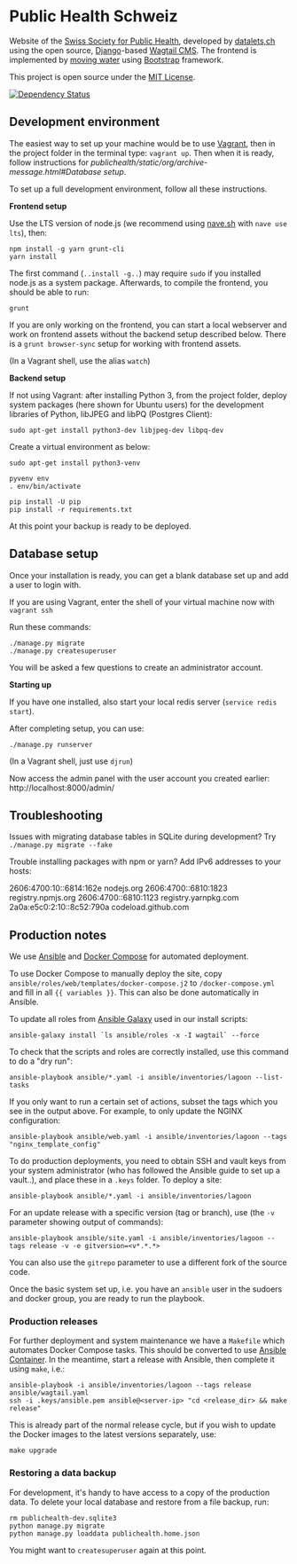 Public Health Schweiz
=====================

Website of the [Swiss Society for Public Health](http://public-health.ch), developed by [datalets,ch](http://datalets.ch) using the open source, [Django](https://www.djangoproject.com/)-based [Wagtail CMS](http://wagtail.io). The frontend is implemented by [moving water](http://www.movingwater.ch/) using [Bootstrap](https://getbootstrap.com) framework.

This project is open source under the [MIT License](LICENSE.md).

[![Dependency Status](https://dependencyci.com/github/datalets/public-health-ch/badge)](https://dependencyci.com/github/datalets/public-health-ch)

## Development environment

The easiest way to set up your machine would be to use [Vagrant](https://vagrantup.com), then in the project folder in the terminal type: `vagrant up`. Then when it is ready, follow instructions for *publichealth/static/org/archive-message.html#Database setup*.

To set up a full development environment, follow all these instructions.

**Frontend setup**

Use the LTS version of node.js (we recommend using [nave.sh](https://gipublichealth/static/org/archive-message.htmlthub.com/isaacs/nave) with `nave use lts`), then:

```
npm install -g yarn grunt-cli
yarn install
```

The first command (`..install -g..`) may require `sudo` if you installed node.js as a system package. Afterwards, to compile the frontend, you should be able to run:

`grunt`

If you are only working on the frontend, you can start a local webserver and work on frontend assets without the backend setup described below. There is a `grunt browser-sync` setup for working with frontend assets.

(In a Vagrant shell, use the alias `watch`)

**Backend setup**

If not using Vagrant: after installing Python 3, from the project folder, deploy system packages (here shown for Ubuntu users) for the development libraries of Python, libJPEG and libPQ (Postgres Client):

```
sudo apt-get install python3-dev libjpeg-dev libpq-dev
```

Create a virtual environment as below:

```
sudo apt-get install python3-venv

pyvenv env
. env/bin/activate

pip install -U pip
pip install -r requirements.txt
```

At this point your backup is ready to be deployed.

## Database setup

Once your installation is ready, you can get a blank database set up and add a user to login with.

If you are using Vagrant, enter the shell of your virtual machine now with `vagrant ssh`

Run these commands:

```
./manage.py migrate
./manage.py createsuperuser
```

You will be asked a few questions to create an administrator account.

**Starting up**

If you have one installed, also start your local redis server (`service redis start`).

After completing setup, you can use:

```
./manage.py runserver
```

(In a Vagrant shell, just use `djrun`)

Now access the admin panel with the user account you created earlier: http://localhost:8000/admin/

## Troubleshooting

Issues with migrating database tables in SQLite during development? Try `./manage.py migrate --fake`

Trouble installing packages with npm or yarn? Add IPv6 addresses to your hosts:

   2606:4700:10::6814:162e nodejs.org
   2606:4700::6810:1823 registry.npmjs.org
   2606:4700::6810:1123 registry.yarnpkg.com
   2a0a:e5c0:2:10::8c52:790a codeload.github.com

## Production notes

We use [Ansible](https://www.ansible.com) and [Docker Compose](https://docs.docker.com/compose/reference/overview/) for automated deployment.

To use Docker Compose to manually deploy the site, copy `ansible/roles/web/templates/docker-compose.j2` to `/docker-compose.yml` and fill in all `{{ variables }}`. This can also be done automatically in Ansible.

To update all roles from [Ansible Galaxy](https://docs.ansible.com/ansible/latest/reference_appendices/galaxy.html) used in our install scripts:

```
ansible-galaxy install `ls ansible/roles -x -I wagtail` --force
```

To check that the scripts and roles are correctly installed, use this command to do a "dry run":

```
ansible-playbook ansible/*.yaml -i ansible/inventories/lagoon --list-tasks
```

If you only want to run a certain set of actions, subset the tags which you see in the output above. For example, to only update the NGINX configuration:

```
ansible-playbook ansible/web.yaml -i ansible/inventories/lagoon --tags "nginx_template_config"
```

To do production deployments, you need to obtain SSH and vault keys from your system administrator (who has followed the Ansible guide to set up a vault..), and place these in a `.keys` folder. To deploy a site:

```
ansible-playbook ansible/*.yaml -i ansible/inventories/lagoon
```

For an update release with a specific version (tag or branch), use (the `-v` parameter showing output of commands):

```
ansible-playbook ansible/site.yaml -i ansible/inventories/lagoon --tags release -v -e gitversion=<v*.*.*>
```

You can also use the `gitrepo` parameter to use a different fork of the source code.

Once the basic system set up, i.e. you have an `ansible` user in the sudoers and docker group, you are ready to run the playbook.

### Production releases

For further deployment and system maintenance we have a `Makefile` which automates Docker Compose tasks. This should be converted to use [Ansible Container](http://docs.ansible.com/ansible-container/getting_started.html). In the meantime, start a release with Ansible, then complete it using `make`, i.e.:

```
ansible-playbook -i ansible/inventories/lagoon --tags release ansible/wagtail.yaml
ssh -i .keys/ansible.pem ansible@<server-ip> "cd <release_dir> && make release"
```

This is already part of the normal release cycle, but if you wish to update the Docker images to the latest versions separately, use:

`make upgrade`

### Restoring a data backup

For development, it's handy to have access to a copy of the production data. To delete your local database and restore from a file backup, run:

```
rm publichealth-dev.sqlite3
python manage.py migrate
python manage.py loaddata publichealth.home.json
```

You might want to `createsuperuser` again at this point.
